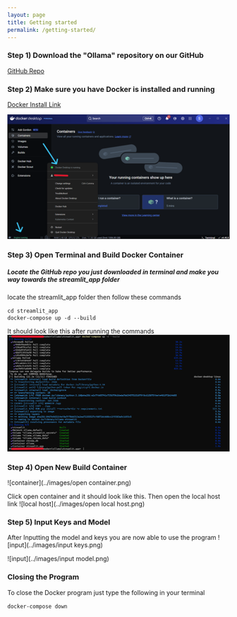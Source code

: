 ```yaml
---
layout: page
title: Getting started
permalink: /getting-started/
---
```

### Step 1) Download the "Ollama" repository on our GitHub

[GitHub Repo](https://github.com/UHMCyberAnalytics/modern)

### Step 2) Make sure you have Docker is installed and running

[Docker Install Link](https://www.docker.com/)

![Docker](../images/Docker.png)

### Step 3) Open Terminal and Build Docker Container

##### Locate the GitHub repo you just downloaded in terminal and make you way towards the streamlit_app folder


locate the streamlit_app folder then follow these commands
```
cd streamlit_app
docker-compose up -d --build
```
It should look like this after running the commands
![Docker](../images/DockerFin.png)

### Step 4) Open New Build Container

![container](../images/open container.png)

Click open container and it should look like this. Then open the local host link
![local host](../images/open local host.png)

### Step 5) Input Keys and Model

After Inputting the model and keys you are now able to use the program
![input](../images/input keys.png)


![input](../images/input model.png)

### Closing the Program

To close the Docker program just type the following in your terminal
```
docker-compose down
```


